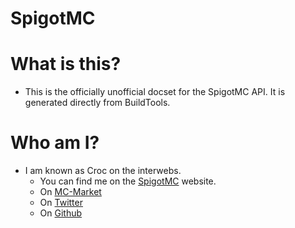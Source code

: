 SpigotMC
=======================
# What is this?
* This is the officially unofficial docset for the SpigotMC API. It is generated directly from BuildTools.

# Who am I?
* I am known as Croc on the interwebs.
	* You can find me on the [SpigotMC](https://www.spigotmc.org/members/croc.29573/) website.
	* On [MC-Market](http://www.mc-market.org/members/3570/)
	* On [Twitter](https://twitter.com/kd9)
	* On [Github](https://github.com/crock)
	
